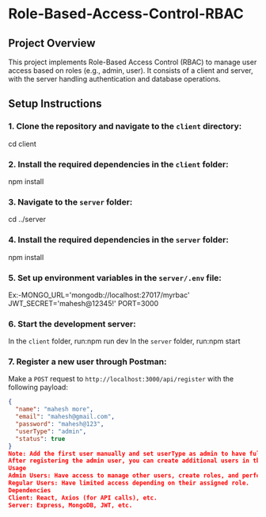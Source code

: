 # Role-Based-Access-Control-RBAC

## Project Overview

This project implements Role-Based Access Control (RBAC) to manage user access based on roles (e.g., admin, user). It consists of a client and server, with the server handling authentication and database operations.

## Setup Instructions
### 1. Clone the repository and navigate to the `client` directory:
cd client
### 2. Install the required dependencies in the `client` folder:
npm install
### 3. Navigate to the `server` folder:
cd ../server
### 4. Install the required dependencies in the `server` folder:
npm install
### 5. Set up environment variables in the `server/.env` file:
Ex:-MONGO_URL='mongodb://localhost:27017/myrbac' JWT_SECRET='mahesh@12345!' PORT=3000
### 6. Start the development server:
In the `client` folder, run:npm run dev
In the `server` folder, run:npm start
### 7. Register a new user through Postman:
Make a `POST` request to `http://localhost:3000/api/register` with the following payload:
```json
{
  "name": "mahesh more",
  "email": "mahesh@gmail.com",
  "password": "mahesh@123",
  "userType": "admin",
  "status": true
}
Note: Add the first user manually and set userType as admin to have full access. This user will have permission to perform changes.
After registering the admin user, you can create additional users in the admin section.
Usage
Admin Users: Have access to manage other users, create roles, and perform privileged operations.
Regular Users: Have limited access depending on their assigned role.
Dependencies
Client: React, Axios (for API calls), etc.
Server: Express, MongoDB, JWT, etc.








